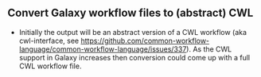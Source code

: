 ## Convert Galaxy workflow files to (abstract) CWL

- Initially the output will be an abstract version of a CWL workflow (aka cwl-interface, see https://github.com/common-workflow-language/common-workflow-language/issues/337). As the CWL support in Galaxy increases then conversion could come up with a full CWL workflow file. 
